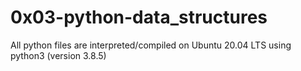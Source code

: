 # 0x03-python-data_structures
All python files are interpreted/compiled on Ubuntu 20.04 LTS using python3 (version 3.8.5)
